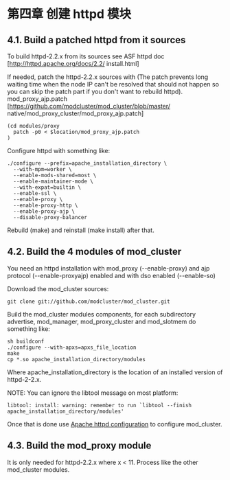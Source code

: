 # 第四章 创建 httpd 模块

## 4.1. Build a patched httpd from it sources

To build httpd-2.2.x from its sources see ASF httpd doc [http://httpd.apache.org/docs/2.2/
install.html]

If needed, patch the httpd-2.2.x sources with (The patch prevents long waiting time when the node IP can't be resolved that should not happen so you can skip the patch part if you don't want to rebuild httpd). mod_proxy_ajp.patch [https://github.com/modcluster/mod_cluster/blob/master/
native/mod_proxy_cluster/mod_proxy_ajp.patch]

```
(cd modules/proxy
  patch -p0 < $location/mod_proxy_ajp.patch
)
```

Configure httpd with something like:

```
./configure --prefix=apache_installation_directory \
  --with-mpm=worker \
  --enable-mods-shared=most \
  --enable-maintainer-mode \
  --with-expat=builtin \
  --enable-ssl \
  --enable-proxy \
  --enable-proxy-http \
  --enable-proxy-ajp \
  --disable-proxy-balancer
```

Rebuild (make) and reinstall (make install) after that.

## 4.2. Build the 4 modules of mod_cluster

You need an httpd installation with mod_proxy (--enable-proxy) and ajp protocol (--enable-proxyajp) enabled and with dso enabled (--enable-so)

Download the mod_cluster sources:

```
git clone git://github.com/modcluster/mod_cluster.git
```

Build the mod_cluster modules components, for each subdirectory advertise, mod_manager, mod_proxy_cluster and mod_slotmem do something like:

```
sh buildconf
./configure --with-apxs=apxs_file_location
make
cp *.so apache_installation_directory/modules
```

Where apache_installation_directory is the location of an installed version of httpd-2-2.x.

NOTE: You can ignore the libtool message on most platform:

```
libtool: install: warning: remember to run `libtool --finish apache_installation_directory/modules'
```

Once that is done use [Apache httpd configuration](chapter3.md##3.1) to configure mod_cluster.

## 4.3. Build the mod_proxy module

It is only needed for httpd-2.2.x where x < 11. Process like the other mod_cluster modules.